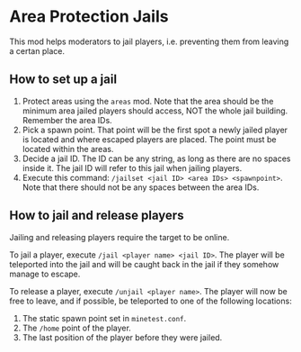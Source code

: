# Area Protection Jails

This mod helps moderators to jail players, i.e. preventing them from leaving a certan place.

## How to set up a jail

1. Protect areas using the `areas` mod. Note that the area should be the minimum area jailed players should access, NOT the whole jail building. Remember the area IDs.
2. Pick a spawn point. That point will be the first spot a newly jailed player is located and where escaped players are placed. The point must be located within the areas.
3. Decide a jail ID. The ID can be any string, as long as there are no spaces inside it. The jail ID will refer to this jail when jailing players.
4. Execute this command: `/jailset <jail ID> <area IDs> <spawnpoint>`. Note that there should not be any spaces between the area IDs.

## How to jail and release players

Jailing and releasing players require the target to be online.

To jail a player, execute `/jail <player name> <jail ID>`. The player will be teleported into the jail and will be caught back in the jail if they somehow manage to escape.

To release a player, execute `/unjail <player name>`. The player will now be free to leave, and if possible, be teleported to one of the following locations:

1. The static spawn point set in `minetest.conf`.
2. The `/home` point of the player.
3. The last position of the player before they were jailed.
